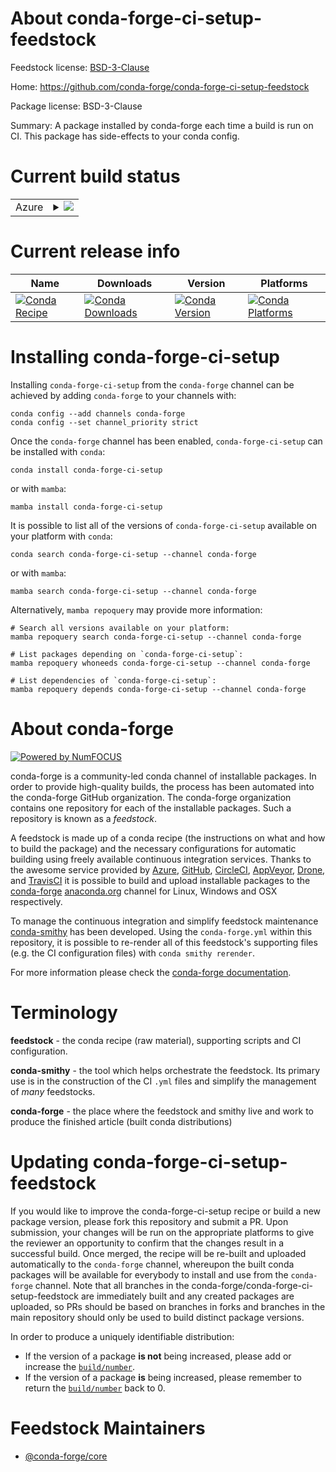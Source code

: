 About conda-forge-ci-setup-feedstock
====================================

Feedstock license: [BSD-3-Clause](https://github.com/conda-forge/conda-forge-ci-setup-feedstock/blob/main/LICENSE.txt)

Home: https://github.com/conda-forge/conda-forge-ci-setup-feedstock

Package license: BSD-3-Clause

Summary: A package installed by conda-forge each time a build is run on CI. This package has side-effects to your conda config.

Current build status
====================


<table>
    
  <tr>
    <td>Azure</td>
    <td>
      <details>
        <summary>
          <a href="https://dev.azure.com/conda-forge/feedstock-builds/_build/latest?definitionId=5375&branchName=main">
            <img src="https://dev.azure.com/conda-forge/feedstock-builds/_apis/build/status/conda-forge-ci-setup-feedstock?branchName=main">
          </a>
        </summary>
        <table>
          <thead><tr><th>Variant</th><th>Status</th></tr></thead>
          <tbody><tr>
              <td>linux_64_cuda_compilerNonecuda_compiler_versionNonepython3.10.____cpython</td>
              <td>
                <a href="https://dev.azure.com/conda-forge/feedstock-builds/_build/latest?definitionId=5375&branchName=main">
                  <img src="https://dev.azure.com/conda-forge/feedstock-builds/_apis/build/status/conda-forge-ci-setup-feedstock?branchName=main&jobName=linux&configuration=linux%20linux_64_cuda_compilerNonecuda_compiler_versionNonepython3.10.____cpython" alt="variant">
                </a>
              </td>
            </tr><tr>
              <td>linux_64_cuda_compilerNonecuda_compiler_versionNonepython3.11.____cpython</td>
              <td>
                <a href="https://dev.azure.com/conda-forge/feedstock-builds/_build/latest?definitionId=5375&branchName=main">
                  <img src="https://dev.azure.com/conda-forge/feedstock-builds/_apis/build/status/conda-forge-ci-setup-feedstock?branchName=main&jobName=linux&configuration=linux%20linux_64_cuda_compilerNonecuda_compiler_versionNonepython3.11.____cpython" alt="variant">
                </a>
              </td>
            </tr><tr>
              <td>linux_64_cuda_compilerNonecuda_compiler_versionNonepython3.12.____cpython</td>
              <td>
                <a href="https://dev.azure.com/conda-forge/feedstock-builds/_build/latest?definitionId=5375&branchName=main">
                  <img src="https://dev.azure.com/conda-forge/feedstock-builds/_apis/build/status/conda-forge-ci-setup-feedstock?branchName=main&jobName=linux&configuration=linux%20linux_64_cuda_compilerNonecuda_compiler_versionNonepython3.12.____cpython" alt="variant">
                </a>
              </td>
            </tr><tr>
              <td>linux_64_cuda_compilerNonecuda_compiler_versionNonepython3.8.____cpython</td>
              <td>
                <a href="https://dev.azure.com/conda-forge/feedstock-builds/_build/latest?definitionId=5375&branchName=main">
                  <img src="https://dev.azure.com/conda-forge/feedstock-builds/_apis/build/status/conda-forge-ci-setup-feedstock?branchName=main&jobName=linux&configuration=linux%20linux_64_cuda_compilerNonecuda_compiler_versionNonepython3.8.____cpython" alt="variant">
                </a>
              </td>
            </tr><tr>
              <td>linux_64_cuda_compilerNonecuda_compiler_versionNonepython3.9.____73_pypy</td>
              <td>
                <a href="https://dev.azure.com/conda-forge/feedstock-builds/_build/latest?definitionId=5375&branchName=main">
                  <img src="https://dev.azure.com/conda-forge/feedstock-builds/_apis/build/status/conda-forge-ci-setup-feedstock?branchName=main&jobName=linux&configuration=linux%20linux_64_cuda_compilerNonecuda_compiler_versionNonepython3.9.____73_pypy" alt="variant">
                </a>
              </td>
            </tr><tr>
              <td>linux_64_cuda_compilerNonecuda_compiler_versionNonepython3.9.____cpython</td>
              <td>
                <a href="https://dev.azure.com/conda-forge/feedstock-builds/_build/latest?definitionId=5375&branchName=main">
                  <img src="https://dev.azure.com/conda-forge/feedstock-builds/_apis/build/status/conda-forge-ci-setup-feedstock?branchName=main&jobName=linux&configuration=linux%20linux_64_cuda_compilerNonecuda_compiler_versionNonepython3.9.____cpython" alt="variant">
                </a>
              </td>
            </tr><tr>
              <td>linux_64_cuda_compilernvcccuda_compiler_version11.2python3.10.____cpython</td>
              <td>
                <a href="https://dev.azure.com/conda-forge/feedstock-builds/_build/latest?definitionId=5375&branchName=main">
                  <img src="https://dev.azure.com/conda-forge/feedstock-builds/_apis/build/status/conda-forge-ci-setup-feedstock?branchName=main&jobName=linux&configuration=linux%20linux_64_cuda_compilernvcccuda_compiler_version11.2python3.10.____cpython" alt="variant">
                </a>
              </td>
            </tr><tr>
              <td>linux_64_cuda_compilernvcccuda_compiler_version11.2python3.11.____cpython</td>
              <td>
                <a href="https://dev.azure.com/conda-forge/feedstock-builds/_build/latest?definitionId=5375&branchName=main">
                  <img src="https://dev.azure.com/conda-forge/feedstock-builds/_apis/build/status/conda-forge-ci-setup-feedstock?branchName=main&jobName=linux&configuration=linux%20linux_64_cuda_compilernvcccuda_compiler_version11.2python3.11.____cpython" alt="variant">
                </a>
              </td>
            </tr><tr>
              <td>linux_64_cuda_compilernvcccuda_compiler_version11.2python3.12.____cpython</td>
              <td>
                <a href="https://dev.azure.com/conda-forge/feedstock-builds/_build/latest?definitionId=5375&branchName=main">
                  <img src="https://dev.azure.com/conda-forge/feedstock-builds/_apis/build/status/conda-forge-ci-setup-feedstock?branchName=main&jobName=linux&configuration=linux%20linux_64_cuda_compilernvcccuda_compiler_version11.2python3.12.____cpython" alt="variant">
                </a>
              </td>
            </tr><tr>
              <td>linux_64_cuda_compilernvcccuda_compiler_version11.2python3.8.____cpython</td>
              <td>
                <a href="https://dev.azure.com/conda-forge/feedstock-builds/_build/latest?definitionId=5375&branchName=main">
                  <img src="https://dev.azure.com/conda-forge/feedstock-builds/_apis/build/status/conda-forge-ci-setup-feedstock?branchName=main&jobName=linux&configuration=linux%20linux_64_cuda_compilernvcccuda_compiler_version11.2python3.8.____cpython" alt="variant">
                </a>
              </td>
            </tr><tr>
              <td>linux_64_cuda_compilernvcccuda_compiler_version11.2python3.9.____73_pypy</td>
              <td>
                <a href="https://dev.azure.com/conda-forge/feedstock-builds/_build/latest?definitionId=5375&branchName=main">
                  <img src="https://dev.azure.com/conda-forge/feedstock-builds/_apis/build/status/conda-forge-ci-setup-feedstock?branchName=main&jobName=linux&configuration=linux%20linux_64_cuda_compilernvcccuda_compiler_version11.2python3.9.____73_pypy" alt="variant">
                </a>
              </td>
            </tr><tr>
              <td>linux_64_cuda_compilernvcccuda_compiler_version11.2python3.9.____cpython</td>
              <td>
                <a href="https://dev.azure.com/conda-forge/feedstock-builds/_build/latest?definitionId=5375&branchName=main">
                  <img src="https://dev.azure.com/conda-forge/feedstock-builds/_apis/build/status/conda-forge-ci-setup-feedstock?branchName=main&jobName=linux&configuration=linux%20linux_64_cuda_compilernvcccuda_compiler_version11.2python3.9.____cpython" alt="variant">
                </a>
              </td>
            </tr><tr>
              <td>linux_64_cuda_compilernvcccuda_compiler_version11.8python3.10.____cpython</td>
              <td>
                <a href="https://dev.azure.com/conda-forge/feedstock-builds/_build/latest?definitionId=5375&branchName=main">
                  <img src="https://dev.azure.com/conda-forge/feedstock-builds/_apis/build/status/conda-forge-ci-setup-feedstock?branchName=main&jobName=linux&configuration=linux%20linux_64_cuda_compilernvcccuda_compiler_version11.8python3.10.____cpython" alt="variant">
                </a>
              </td>
            </tr><tr>
              <td>linux_64_cuda_compilernvcccuda_compiler_version11.8python3.11.____cpython</td>
              <td>
                <a href="https://dev.azure.com/conda-forge/feedstock-builds/_build/latest?definitionId=5375&branchName=main">
                  <img src="https://dev.azure.com/conda-forge/feedstock-builds/_apis/build/status/conda-forge-ci-setup-feedstock?branchName=main&jobName=linux&configuration=linux%20linux_64_cuda_compilernvcccuda_compiler_version11.8python3.11.____cpython" alt="variant">
                </a>
              </td>
            </tr><tr>
              <td>linux_64_cuda_compilernvcccuda_compiler_version11.8python3.12.____cpython</td>
              <td>
                <a href="https://dev.azure.com/conda-forge/feedstock-builds/_build/latest?definitionId=5375&branchName=main">
                  <img src="https://dev.azure.com/conda-forge/feedstock-builds/_apis/build/status/conda-forge-ci-setup-feedstock?branchName=main&jobName=linux&configuration=linux%20linux_64_cuda_compilernvcccuda_compiler_version11.8python3.12.____cpython" alt="variant">
                </a>
              </td>
            </tr><tr>
              <td>linux_64_cuda_compilernvcccuda_compiler_version11.8python3.8.____cpython</td>
              <td>
                <a href="https://dev.azure.com/conda-forge/feedstock-builds/_build/latest?definitionId=5375&branchName=main">
                  <img src="https://dev.azure.com/conda-forge/feedstock-builds/_apis/build/status/conda-forge-ci-setup-feedstock?branchName=main&jobName=linux&configuration=linux%20linux_64_cuda_compilernvcccuda_compiler_version11.8python3.8.____cpython" alt="variant">
                </a>
              </td>
            </tr><tr>
              <td>linux_64_cuda_compilernvcccuda_compiler_version11.8python3.9.____73_pypy</td>
              <td>
                <a href="https://dev.azure.com/conda-forge/feedstock-builds/_build/latest?definitionId=5375&branchName=main">
                  <img src="https://dev.azure.com/conda-forge/feedstock-builds/_apis/build/status/conda-forge-ci-setup-feedstock?branchName=main&jobName=linux&configuration=linux%20linux_64_cuda_compilernvcccuda_compiler_version11.8python3.9.____73_pypy" alt="variant">
                </a>
              </td>
            </tr><tr>
              <td>linux_64_cuda_compilernvcccuda_compiler_version11.8python3.9.____cpython</td>
              <td>
                <a href="https://dev.azure.com/conda-forge/feedstock-builds/_build/latest?definitionId=5375&branchName=main">
                  <img src="https://dev.azure.com/conda-forge/feedstock-builds/_apis/build/status/conda-forge-ci-setup-feedstock?branchName=main&jobName=linux&configuration=linux%20linux_64_cuda_compilernvcccuda_compiler_version11.8python3.9.____cpython" alt="variant">
                </a>
              </td>
            </tr><tr>
              <td>linux_aarch64_c_compiler_version10cuda_compilernvcccuda_compiler_version11.2python3.10.____cpython</td>
              <td>
                <a href="https://dev.azure.com/conda-forge/feedstock-builds/_build/latest?definitionId=5375&branchName=main">
                  <img src="https://dev.azure.com/conda-forge/feedstock-builds/_apis/build/status/conda-forge-ci-setup-feedstock?branchName=main&jobName=linux&configuration=linux%20linux_aarch64_c_compiler_version10cuda_compilernvcccuda_compiler_version11.2python3.10.____cpython" alt="variant">
                </a>
              </td>
            </tr><tr>
              <td>linux_aarch64_c_compiler_version10cuda_compilernvcccuda_compiler_version11.2python3.11.____cpython</td>
              <td>
                <a href="https://dev.azure.com/conda-forge/feedstock-builds/_build/latest?definitionId=5375&branchName=main">
                  <img src="https://dev.azure.com/conda-forge/feedstock-builds/_apis/build/status/conda-forge-ci-setup-feedstock?branchName=main&jobName=linux&configuration=linux%20linux_aarch64_c_compiler_version10cuda_compilernvcccuda_compiler_version11.2python3.11.____cpython" alt="variant">
                </a>
              </td>
            </tr><tr>
              <td>linux_aarch64_c_compiler_version10cuda_compilernvcccuda_compiler_version11.2python3.12.____cpython</td>
              <td>
                <a href="https://dev.azure.com/conda-forge/feedstock-builds/_build/latest?definitionId=5375&branchName=main">
                  <img src="https://dev.azure.com/conda-forge/feedstock-builds/_apis/build/status/conda-forge-ci-setup-feedstock?branchName=main&jobName=linux&configuration=linux%20linux_aarch64_c_compiler_version10cuda_compilernvcccuda_compiler_version11.2python3.12.____cpython" alt="variant">
                </a>
              </td>
            </tr><tr>
              <td>linux_aarch64_c_compiler_version10cuda_compilernvcccuda_compiler_version11.2python3.8.____cpython</td>
              <td>
                <a href="https://dev.azure.com/conda-forge/feedstock-builds/_build/latest?definitionId=5375&branchName=main">
                  <img src="https://dev.azure.com/conda-forge/feedstock-builds/_apis/build/status/conda-forge-ci-setup-feedstock?branchName=main&jobName=linux&configuration=linux%20linux_aarch64_c_compiler_version10cuda_compilernvcccuda_compiler_version11.2python3.8.____cpython" alt="variant">
                </a>
              </td>
            </tr><tr>
              <td>linux_aarch64_c_compiler_version10cuda_compilernvcccuda_compiler_version11.2python3.9.____73_pypy</td>
              <td>
                <a href="https://dev.azure.com/conda-forge/feedstock-builds/_build/latest?definitionId=5375&branchName=main">
                  <img src="https://dev.azure.com/conda-forge/feedstock-builds/_apis/build/status/conda-forge-ci-setup-feedstock?branchName=main&jobName=linux&configuration=linux%20linux_aarch64_c_compiler_version10cuda_compilernvcccuda_compiler_version11.2python3.9.____73_pypy" alt="variant">
                </a>
              </td>
            </tr><tr>
              <td>linux_aarch64_c_compiler_version10cuda_compilernvcccuda_compiler_version11.2python3.9.____cpython</td>
              <td>
                <a href="https://dev.azure.com/conda-forge/feedstock-builds/_build/latest?definitionId=5375&branchName=main">
                  <img src="https://dev.azure.com/conda-forge/feedstock-builds/_apis/build/status/conda-forge-ci-setup-feedstock?branchName=main&jobName=linux&configuration=linux%20linux_aarch64_c_compiler_version10cuda_compilernvcccuda_compiler_version11.2python3.9.____cpython" alt="variant">
                </a>
              </td>
            </tr><tr>
              <td>linux_aarch64_c_compiler_version11cuda_compilernvcccuda_compiler_version11.8python3.10.____cpython</td>
              <td>
                <a href="https://dev.azure.com/conda-forge/feedstock-builds/_build/latest?definitionId=5375&branchName=main">
                  <img src="https://dev.azure.com/conda-forge/feedstock-builds/_apis/build/status/conda-forge-ci-setup-feedstock?branchName=main&jobName=linux&configuration=linux%20linux_aarch64_c_compiler_version11cuda_compilernvcccuda_compiler_version11.8python3.10.____cpython" alt="variant">
                </a>
              </td>
            </tr><tr>
              <td>linux_aarch64_c_compiler_version11cuda_compilernvcccuda_compiler_version11.8python3.11.____cpython</td>
              <td>
                <a href="https://dev.azure.com/conda-forge/feedstock-builds/_build/latest?definitionId=5375&branchName=main">
                  <img src="https://dev.azure.com/conda-forge/feedstock-builds/_apis/build/status/conda-forge-ci-setup-feedstock?branchName=main&jobName=linux&configuration=linux%20linux_aarch64_c_compiler_version11cuda_compilernvcccuda_compiler_version11.8python3.11.____cpython" alt="variant">
                </a>
              </td>
            </tr><tr>
              <td>linux_aarch64_c_compiler_version11cuda_compilernvcccuda_compiler_version11.8python3.12.____cpython</td>
              <td>
                <a href="https://dev.azure.com/conda-forge/feedstock-builds/_build/latest?definitionId=5375&branchName=main">
                  <img src="https://dev.azure.com/conda-forge/feedstock-builds/_apis/build/status/conda-forge-ci-setup-feedstock?branchName=main&jobName=linux&configuration=linux%20linux_aarch64_c_compiler_version11cuda_compilernvcccuda_compiler_version11.8python3.12.____cpython" alt="variant">
                </a>
              </td>
            </tr><tr>
              <td>linux_aarch64_c_compiler_version11cuda_compilernvcccuda_compiler_version11.8python3.8.____cpython</td>
              <td>
                <a href="https://dev.azure.com/conda-forge/feedstock-builds/_build/latest?definitionId=5375&branchName=main">
                  <img src="https://dev.azure.com/conda-forge/feedstock-builds/_apis/build/status/conda-forge-ci-setup-feedstock?branchName=main&jobName=linux&configuration=linux%20linux_aarch64_c_compiler_version11cuda_compilernvcccuda_compiler_version11.8python3.8.____cpython" alt="variant">
                </a>
              </td>
            </tr><tr>
              <td>linux_aarch64_c_compiler_version11cuda_compilernvcccuda_compiler_version11.8python3.9.____73_pypy</td>
              <td>
                <a href="https://dev.azure.com/conda-forge/feedstock-builds/_build/latest?definitionId=5375&branchName=main">
                  <img src="https://dev.azure.com/conda-forge/feedstock-builds/_apis/build/status/conda-forge-ci-setup-feedstock?branchName=main&jobName=linux&configuration=linux%20linux_aarch64_c_compiler_version11cuda_compilernvcccuda_compiler_version11.8python3.9.____73_pypy" alt="variant">
                </a>
              </td>
            </tr><tr>
              <td>linux_aarch64_c_compiler_version11cuda_compilernvcccuda_compiler_version11.8python3.9.____cpython</td>
              <td>
                <a href="https://dev.azure.com/conda-forge/feedstock-builds/_build/latest?definitionId=5375&branchName=main">
                  <img src="https://dev.azure.com/conda-forge/feedstock-builds/_apis/build/status/conda-forge-ci-setup-feedstock?branchName=main&jobName=linux&configuration=linux%20linux_aarch64_c_compiler_version11cuda_compilernvcccuda_compiler_version11.8python3.9.____cpython" alt="variant">
                </a>
              </td>
            </tr><tr>
              <td>linux_aarch64_c_compiler_version12cuda_compilerNonecuda_compiler_versionNonepython3.10.____cpython</td>
              <td>
                <a href="https://dev.azure.com/conda-forge/feedstock-builds/_build/latest?definitionId=5375&branchName=main">
                  <img src="https://dev.azure.com/conda-forge/feedstock-builds/_apis/build/status/conda-forge-ci-setup-feedstock?branchName=main&jobName=linux&configuration=linux%20linux_aarch64_c_compiler_version12cuda_compilerNonecuda_compiler_versionNonepython3.10.____cpython" alt="variant">
                </a>
              </td>
            </tr><tr>
              <td>linux_aarch64_c_compiler_version12cuda_compilerNonecuda_compiler_versionNonepython3.11.____cpython</td>
              <td>
                <a href="https://dev.azure.com/conda-forge/feedstock-builds/_build/latest?definitionId=5375&branchName=main">
                  <img src="https://dev.azure.com/conda-forge/feedstock-builds/_apis/build/status/conda-forge-ci-setup-feedstock?branchName=main&jobName=linux&configuration=linux%20linux_aarch64_c_compiler_version12cuda_compilerNonecuda_compiler_versionNonepython3.11.____cpython" alt="variant">
                </a>
              </td>
            </tr><tr>
              <td>linux_aarch64_c_compiler_version12cuda_compilerNonecuda_compiler_versionNonepython3.12.____cpython</td>
              <td>
                <a href="https://dev.azure.com/conda-forge/feedstock-builds/_build/latest?definitionId=5375&branchName=main">
                  <img src="https://dev.azure.com/conda-forge/feedstock-builds/_apis/build/status/conda-forge-ci-setup-feedstock?branchName=main&jobName=linux&configuration=linux%20linux_aarch64_c_compiler_version12cuda_compilerNonecuda_compiler_versionNonepython3.12.____cpython" alt="variant">
                </a>
              </td>
            </tr><tr>
              <td>linux_aarch64_c_compiler_version12cuda_compilerNonecuda_compiler_versionNonepython3.8.____cpython</td>
              <td>
                <a href="https://dev.azure.com/conda-forge/feedstock-builds/_build/latest?definitionId=5375&branchName=main">
                  <img src="https://dev.azure.com/conda-forge/feedstock-builds/_apis/build/status/conda-forge-ci-setup-feedstock?branchName=main&jobName=linux&configuration=linux%20linux_aarch64_c_compiler_version12cuda_compilerNonecuda_compiler_versionNonepython3.8.____cpython" alt="variant">
                </a>
              </td>
            </tr><tr>
              <td>linux_aarch64_c_compiler_version12cuda_compilerNonecuda_compiler_versionNonepython3.9.____73_pypy</td>
              <td>
                <a href="https://dev.azure.com/conda-forge/feedstock-builds/_build/latest?definitionId=5375&branchName=main">
                  <img src="https://dev.azure.com/conda-forge/feedstock-builds/_apis/build/status/conda-forge-ci-setup-feedstock?branchName=main&jobName=linux&configuration=linux%20linux_aarch64_c_compiler_version12cuda_compilerNonecuda_compiler_versionNonepython3.9.____73_pypy" alt="variant">
                </a>
              </td>
            </tr><tr>
              <td>linux_aarch64_c_compiler_version12cuda_compilerNonecuda_compiler_versionNonepython3.9.____cpython</td>
              <td>
                <a href="https://dev.azure.com/conda-forge/feedstock-builds/_build/latest?definitionId=5375&branchName=main">
                  <img src="https://dev.azure.com/conda-forge/feedstock-builds/_apis/build/status/conda-forge-ci-setup-feedstock?branchName=main&jobName=linux&configuration=linux%20linux_aarch64_c_compiler_version12cuda_compilerNonecuda_compiler_versionNonepython3.9.____cpython" alt="variant">
                </a>
              </td>
            </tr><tr>
              <td>linux_ppc64le_c_compiler_version10cuda_compilernvcccuda_compiler_version11.2python3.10.____cpython</td>
              <td>
                <a href="https://dev.azure.com/conda-forge/feedstock-builds/_build/latest?definitionId=5375&branchName=main">
                  <img src="https://dev.azure.com/conda-forge/feedstock-builds/_apis/build/status/conda-forge-ci-setup-feedstock?branchName=main&jobName=linux&configuration=linux%20linux_ppc64le_c_compiler_version10cuda_compilernvcccuda_compiler_version11.2python3.10.____cpython" alt="variant">
                </a>
              </td>
            </tr><tr>
              <td>linux_ppc64le_c_compiler_version10cuda_compilernvcccuda_compiler_version11.2python3.11.____cpython</td>
              <td>
                <a href="https://dev.azure.com/conda-forge/feedstock-builds/_build/latest?definitionId=5375&branchName=main">
                  <img src="https://dev.azure.com/conda-forge/feedstock-builds/_apis/build/status/conda-forge-ci-setup-feedstock?branchName=main&jobName=linux&configuration=linux%20linux_ppc64le_c_compiler_version10cuda_compilernvcccuda_compiler_version11.2python3.11.____cpython" alt="variant">
                </a>
              </td>
            </tr><tr>
              <td>linux_ppc64le_c_compiler_version10cuda_compilernvcccuda_compiler_version11.2python3.12.____cpython</td>
              <td>
                <a href="https://dev.azure.com/conda-forge/feedstock-builds/_build/latest?definitionId=5375&branchName=main">
                  <img src="https://dev.azure.com/conda-forge/feedstock-builds/_apis/build/status/conda-forge-ci-setup-feedstock?branchName=main&jobName=linux&configuration=linux%20linux_ppc64le_c_compiler_version10cuda_compilernvcccuda_compiler_version11.2python3.12.____cpython" alt="variant">
                </a>
              </td>
            </tr><tr>
              <td>linux_ppc64le_c_compiler_version10cuda_compilernvcccuda_compiler_version11.2python3.8.____cpython</td>
              <td>
                <a href="https://dev.azure.com/conda-forge/feedstock-builds/_build/latest?definitionId=5375&branchName=main">
                  <img src="https://dev.azure.com/conda-forge/feedstock-builds/_apis/build/status/conda-forge-ci-setup-feedstock?branchName=main&jobName=linux&configuration=linux%20linux_ppc64le_c_compiler_version10cuda_compilernvcccuda_compiler_version11.2python3.8.____cpython" alt="variant">
                </a>
              </td>
            </tr><tr>
              <td>linux_ppc64le_c_compiler_version10cuda_compilernvcccuda_compiler_version11.2python3.9.____73_pypy</td>
              <td>
                <a href="https://dev.azure.com/conda-forge/feedstock-builds/_build/latest?definitionId=5375&branchName=main">
                  <img src="https://dev.azure.com/conda-forge/feedstock-builds/_apis/build/status/conda-forge-ci-setup-feedstock?branchName=main&jobName=linux&configuration=linux%20linux_ppc64le_c_compiler_version10cuda_compilernvcccuda_compiler_version11.2python3.9.____73_pypy" alt="variant">
                </a>
              </td>
            </tr><tr>
              <td>linux_ppc64le_c_compiler_version10cuda_compilernvcccuda_compiler_version11.2python3.9.____cpython</td>
              <td>
                <a href="https://dev.azure.com/conda-forge/feedstock-builds/_build/latest?definitionId=5375&branchName=main">
                  <img src="https://dev.azure.com/conda-forge/feedstock-builds/_apis/build/status/conda-forge-ci-setup-feedstock?branchName=main&jobName=linux&configuration=linux%20linux_ppc64le_c_compiler_version10cuda_compilernvcccuda_compiler_version11.2python3.9.____cpython" alt="variant">
                </a>
              </td>
            </tr><tr>
              <td>linux_ppc64le_c_compiler_version11cuda_compilernvcccuda_compiler_version11.8python3.10.____cpython</td>
              <td>
                <a href="https://dev.azure.com/conda-forge/feedstock-builds/_build/latest?definitionId=5375&branchName=main">
                  <img src="https://dev.azure.com/conda-forge/feedstock-builds/_apis/build/status/conda-forge-ci-setup-feedstock?branchName=main&jobName=linux&configuration=linux%20linux_ppc64le_c_compiler_version11cuda_compilernvcccuda_compiler_version11.8python3.10.____cpython" alt="variant">
                </a>
              </td>
            </tr><tr>
              <td>linux_ppc64le_c_compiler_version11cuda_compilernvcccuda_compiler_version11.8python3.11.____cpython</td>
              <td>
                <a href="https://dev.azure.com/conda-forge/feedstock-builds/_build/latest?definitionId=5375&branchName=main">
                  <img src="https://dev.azure.com/conda-forge/feedstock-builds/_apis/build/status/conda-forge-ci-setup-feedstock?branchName=main&jobName=linux&configuration=linux%20linux_ppc64le_c_compiler_version11cuda_compilernvcccuda_compiler_version11.8python3.11.____cpython" alt="variant">
                </a>
              </td>
            </tr><tr>
              <td>linux_ppc64le_c_compiler_version11cuda_compilernvcccuda_compiler_version11.8python3.12.____cpython</td>
              <td>
                <a href="https://dev.azure.com/conda-forge/feedstock-builds/_build/latest?definitionId=5375&branchName=main">
                  <img src="https://dev.azure.com/conda-forge/feedstock-builds/_apis/build/status/conda-forge-ci-setup-feedstock?branchName=main&jobName=linux&configuration=linux%20linux_ppc64le_c_compiler_version11cuda_compilernvcccuda_compiler_version11.8python3.12.____cpython" alt="variant">
                </a>
              </td>
            </tr><tr>
              <td>linux_ppc64le_c_compiler_version11cuda_compilernvcccuda_compiler_version11.8python3.8.____cpython</td>
              <td>
                <a href="https://dev.azure.com/conda-forge/feedstock-builds/_build/latest?definitionId=5375&branchName=main">
                  <img src="https://dev.azure.com/conda-forge/feedstock-builds/_apis/build/status/conda-forge-ci-setup-feedstock?branchName=main&jobName=linux&configuration=linux%20linux_ppc64le_c_compiler_version11cuda_compilernvcccuda_compiler_version11.8python3.8.____cpython" alt="variant">
                </a>
              </td>
            </tr><tr>
              <td>linux_ppc64le_c_compiler_version11cuda_compilernvcccuda_compiler_version11.8python3.9.____73_pypy</td>
              <td>
                <a href="https://dev.azure.com/conda-forge/feedstock-builds/_build/latest?definitionId=5375&branchName=main">
                  <img src="https://dev.azure.com/conda-forge/feedstock-builds/_apis/build/status/conda-forge-ci-setup-feedstock?branchName=main&jobName=linux&configuration=linux%20linux_ppc64le_c_compiler_version11cuda_compilernvcccuda_compiler_version11.8python3.9.____73_pypy" alt="variant">
                </a>
              </td>
            </tr><tr>
              <td>linux_ppc64le_c_compiler_version11cuda_compilernvcccuda_compiler_version11.8python3.9.____cpython</td>
              <td>
                <a href="https://dev.azure.com/conda-forge/feedstock-builds/_build/latest?definitionId=5375&branchName=main">
                  <img src="https://dev.azure.com/conda-forge/feedstock-builds/_apis/build/status/conda-forge-ci-setup-feedstock?branchName=main&jobName=linux&configuration=linux%20linux_ppc64le_c_compiler_version11cuda_compilernvcccuda_compiler_version11.8python3.9.____cpython" alt="variant">
                </a>
              </td>
            </tr><tr>
              <td>linux_ppc64le_c_compiler_version12cuda_compilerNonecuda_compiler_versionNonepython3.10.____cpython</td>
              <td>
                <a href="https://dev.azure.com/conda-forge/feedstock-builds/_build/latest?definitionId=5375&branchName=main">
                  <img src="https://dev.azure.com/conda-forge/feedstock-builds/_apis/build/status/conda-forge-ci-setup-feedstock?branchName=main&jobName=linux&configuration=linux%20linux_ppc64le_c_compiler_version12cuda_compilerNonecuda_compiler_versionNonepython3.10.____cpython" alt="variant">
                </a>
              </td>
            </tr><tr>
              <td>linux_ppc64le_c_compiler_version12cuda_compilerNonecuda_compiler_versionNonepython3.11.____cpython</td>
              <td>
                <a href="https://dev.azure.com/conda-forge/feedstock-builds/_build/latest?definitionId=5375&branchName=main">
                  <img src="https://dev.azure.com/conda-forge/feedstock-builds/_apis/build/status/conda-forge-ci-setup-feedstock?branchName=main&jobName=linux&configuration=linux%20linux_ppc64le_c_compiler_version12cuda_compilerNonecuda_compiler_versionNonepython3.11.____cpython" alt="variant">
                </a>
              </td>
            </tr><tr>
              <td>linux_ppc64le_c_compiler_version12cuda_compilerNonecuda_compiler_versionNonepython3.12.____cpython</td>
              <td>
                <a href="https://dev.azure.com/conda-forge/feedstock-builds/_build/latest?definitionId=5375&branchName=main">
                  <img src="https://dev.azure.com/conda-forge/feedstock-builds/_apis/build/status/conda-forge-ci-setup-feedstock?branchName=main&jobName=linux&configuration=linux%20linux_ppc64le_c_compiler_version12cuda_compilerNonecuda_compiler_versionNonepython3.12.____cpython" alt="variant">
                </a>
              </td>
            </tr><tr>
              <td>linux_ppc64le_c_compiler_version12cuda_compilerNonecuda_compiler_versionNonepython3.8.____cpython</td>
              <td>
                <a href="https://dev.azure.com/conda-forge/feedstock-builds/_build/latest?definitionId=5375&branchName=main">
                  <img src="https://dev.azure.com/conda-forge/feedstock-builds/_apis/build/status/conda-forge-ci-setup-feedstock?branchName=main&jobName=linux&configuration=linux%20linux_ppc64le_c_compiler_version12cuda_compilerNonecuda_compiler_versionNonepython3.8.____cpython" alt="variant">
                </a>
              </td>
            </tr><tr>
              <td>linux_ppc64le_c_compiler_version12cuda_compilerNonecuda_compiler_versionNonepython3.9.____73_pypy</td>
              <td>
                <a href="https://dev.azure.com/conda-forge/feedstock-builds/_build/latest?definitionId=5375&branchName=main">
                  <img src="https://dev.azure.com/conda-forge/feedstock-builds/_apis/build/status/conda-forge-ci-setup-feedstock?branchName=main&jobName=linux&configuration=linux%20linux_ppc64le_c_compiler_version12cuda_compilerNonecuda_compiler_versionNonepython3.9.____73_pypy" alt="variant">
                </a>
              </td>
            </tr><tr>
              <td>linux_ppc64le_c_compiler_version12cuda_compilerNonecuda_compiler_versionNonepython3.9.____cpython</td>
              <td>
                <a href="https://dev.azure.com/conda-forge/feedstock-builds/_build/latest?definitionId=5375&branchName=main">
                  <img src="https://dev.azure.com/conda-forge/feedstock-builds/_apis/build/status/conda-forge-ci-setup-feedstock?branchName=main&jobName=linux&configuration=linux%20linux_ppc64le_c_compiler_version12cuda_compilerNonecuda_compiler_versionNonepython3.9.____cpython" alt="variant">
                </a>
              </td>
            </tr><tr>
              <td>osx_64_python3.10.____cpython</td>
              <td>
                <a href="https://dev.azure.com/conda-forge/feedstock-builds/_build/latest?definitionId=5375&branchName=main">
                  <img src="https://dev.azure.com/conda-forge/feedstock-builds/_apis/build/status/conda-forge-ci-setup-feedstock?branchName=main&jobName=osx&configuration=osx%20osx_64_python3.10.____cpython" alt="variant">
                </a>
              </td>
            </tr><tr>
              <td>osx_64_python3.11.____cpython</td>
              <td>
                <a href="https://dev.azure.com/conda-forge/feedstock-builds/_build/latest?definitionId=5375&branchName=main">
                  <img src="https://dev.azure.com/conda-forge/feedstock-builds/_apis/build/status/conda-forge-ci-setup-feedstock?branchName=main&jobName=osx&configuration=osx%20osx_64_python3.11.____cpython" alt="variant">
                </a>
              </td>
            </tr><tr>
              <td>osx_64_python3.12.____cpython</td>
              <td>
                <a href="https://dev.azure.com/conda-forge/feedstock-builds/_build/latest?definitionId=5375&branchName=main">
                  <img src="https://dev.azure.com/conda-forge/feedstock-builds/_apis/build/status/conda-forge-ci-setup-feedstock?branchName=main&jobName=osx&configuration=osx%20osx_64_python3.12.____cpython" alt="variant">
                </a>
              </td>
            </tr><tr>
              <td>osx_64_python3.8.____cpython</td>
              <td>
                <a href="https://dev.azure.com/conda-forge/feedstock-builds/_build/latest?definitionId=5375&branchName=main">
                  <img src="https://dev.azure.com/conda-forge/feedstock-builds/_apis/build/status/conda-forge-ci-setup-feedstock?branchName=main&jobName=osx&configuration=osx%20osx_64_python3.8.____cpython" alt="variant">
                </a>
              </td>
            </tr><tr>
              <td>osx_64_python3.9.____73_pypy</td>
              <td>
                <a href="https://dev.azure.com/conda-forge/feedstock-builds/_build/latest?definitionId=5375&branchName=main">
                  <img src="https://dev.azure.com/conda-forge/feedstock-builds/_apis/build/status/conda-forge-ci-setup-feedstock?branchName=main&jobName=osx&configuration=osx%20osx_64_python3.9.____73_pypy" alt="variant">
                </a>
              </td>
            </tr><tr>
              <td>osx_64_python3.9.____cpython</td>
              <td>
                <a href="https://dev.azure.com/conda-forge/feedstock-builds/_build/latest?definitionId=5375&branchName=main">
                  <img src="https://dev.azure.com/conda-forge/feedstock-builds/_apis/build/status/conda-forge-ci-setup-feedstock?branchName=main&jobName=osx&configuration=osx%20osx_64_python3.9.____cpython" alt="variant">
                </a>
              </td>
            </tr><tr>
              <td>osx_arm64_python3.10.____cpython</td>
              <td>
                <a href="https://dev.azure.com/conda-forge/feedstock-builds/_build/latest?definitionId=5375&branchName=main">
                  <img src="https://dev.azure.com/conda-forge/feedstock-builds/_apis/build/status/conda-forge-ci-setup-feedstock?branchName=main&jobName=osx&configuration=osx%20osx_arm64_python3.10.____cpython" alt="variant">
                </a>
              </td>
            </tr><tr>
              <td>osx_arm64_python3.11.____cpython</td>
              <td>
                <a href="https://dev.azure.com/conda-forge/feedstock-builds/_build/latest?definitionId=5375&branchName=main">
                  <img src="https://dev.azure.com/conda-forge/feedstock-builds/_apis/build/status/conda-forge-ci-setup-feedstock?branchName=main&jobName=osx&configuration=osx%20osx_arm64_python3.11.____cpython" alt="variant">
                </a>
              </td>
            </tr><tr>
              <td>osx_arm64_python3.12.____cpython</td>
              <td>
                <a href="https://dev.azure.com/conda-forge/feedstock-builds/_build/latest?definitionId=5375&branchName=main">
                  <img src="https://dev.azure.com/conda-forge/feedstock-builds/_apis/build/status/conda-forge-ci-setup-feedstock?branchName=main&jobName=osx&configuration=osx%20osx_arm64_python3.12.____cpython" alt="variant">
                </a>
              </td>
            </tr><tr>
              <td>osx_arm64_python3.8.____cpython</td>
              <td>
                <a href="https://dev.azure.com/conda-forge/feedstock-builds/_build/latest?definitionId=5375&branchName=main">
                  <img src="https://dev.azure.com/conda-forge/feedstock-builds/_apis/build/status/conda-forge-ci-setup-feedstock?branchName=main&jobName=osx&configuration=osx%20osx_arm64_python3.8.____cpython" alt="variant">
                </a>
              </td>
            </tr><tr>
              <td>osx_arm64_python3.9.____cpython</td>
              <td>
                <a href="https://dev.azure.com/conda-forge/feedstock-builds/_build/latest?definitionId=5375&branchName=main">
                  <img src="https://dev.azure.com/conda-forge/feedstock-builds/_apis/build/status/conda-forge-ci-setup-feedstock?branchName=main&jobName=osx&configuration=osx%20osx_arm64_python3.9.____cpython" alt="variant">
                </a>
              </td>
            </tr><tr>
              <td>win_64_cuda_compilerNonecuda_compiler_versionNonepython3.10.____cpython</td>
              <td>
                <a href="https://dev.azure.com/conda-forge/feedstock-builds/_build/latest?definitionId=5375&branchName=main">
                  <img src="https://dev.azure.com/conda-forge/feedstock-builds/_apis/build/status/conda-forge-ci-setup-feedstock?branchName=main&jobName=win&configuration=win%20win_64_cuda_compilerNonecuda_compiler_versionNonepython3.10.____cpython" alt="variant">
                </a>
              </td>
            </tr><tr>
              <td>win_64_cuda_compilerNonecuda_compiler_versionNonepython3.11.____cpython</td>
              <td>
                <a href="https://dev.azure.com/conda-forge/feedstock-builds/_build/latest?definitionId=5375&branchName=main">
                  <img src="https://dev.azure.com/conda-forge/feedstock-builds/_apis/build/status/conda-forge-ci-setup-feedstock?branchName=main&jobName=win&configuration=win%20win_64_cuda_compilerNonecuda_compiler_versionNonepython3.11.____cpython" alt="variant">
                </a>
              </td>
            </tr><tr>
              <td>win_64_cuda_compilerNonecuda_compiler_versionNonepython3.12.____cpython</td>
              <td>
                <a href="https://dev.azure.com/conda-forge/feedstock-builds/_build/latest?definitionId=5375&branchName=main">
                  <img src="https://dev.azure.com/conda-forge/feedstock-builds/_apis/build/status/conda-forge-ci-setup-feedstock?branchName=main&jobName=win&configuration=win%20win_64_cuda_compilerNonecuda_compiler_versionNonepython3.12.____cpython" alt="variant">
                </a>
              </td>
            </tr><tr>
              <td>win_64_cuda_compilerNonecuda_compiler_versionNonepython3.8.____cpython</td>
              <td>
                <a href="https://dev.azure.com/conda-forge/feedstock-builds/_build/latest?definitionId=5375&branchName=main">
                  <img src="https://dev.azure.com/conda-forge/feedstock-builds/_apis/build/status/conda-forge-ci-setup-feedstock?branchName=main&jobName=win&configuration=win%20win_64_cuda_compilerNonecuda_compiler_versionNonepython3.8.____cpython" alt="variant">
                </a>
              </td>
            </tr><tr>
              <td>win_64_cuda_compilerNonecuda_compiler_versionNonepython3.9.____73_pypy</td>
              <td>
                <a href="https://dev.azure.com/conda-forge/feedstock-builds/_build/latest?definitionId=5375&branchName=main">
                  <img src="https://dev.azure.com/conda-forge/feedstock-builds/_apis/build/status/conda-forge-ci-setup-feedstock?branchName=main&jobName=win&configuration=win%20win_64_cuda_compilerNonecuda_compiler_versionNonepython3.9.____73_pypy" alt="variant">
                </a>
              </td>
            </tr><tr>
              <td>win_64_cuda_compilerNonecuda_compiler_versionNonepython3.9.____cpython</td>
              <td>
                <a href="https://dev.azure.com/conda-forge/feedstock-builds/_build/latest?definitionId=5375&branchName=main">
                  <img src="https://dev.azure.com/conda-forge/feedstock-builds/_apis/build/status/conda-forge-ci-setup-feedstock?branchName=main&jobName=win&configuration=win%20win_64_cuda_compilerNonecuda_compiler_versionNonepython3.9.____cpython" alt="variant">
                </a>
              </td>
            </tr><tr>
              <td>win_64_cuda_compilernvcccuda_compiler_version11.2python3.10.____cpython</td>
              <td>
                <a href="https://dev.azure.com/conda-forge/feedstock-builds/_build/latest?definitionId=5375&branchName=main">
                  <img src="https://dev.azure.com/conda-forge/feedstock-builds/_apis/build/status/conda-forge-ci-setup-feedstock?branchName=main&jobName=win&configuration=win%20win_64_cuda_compilernvcccuda_compiler_version11.2python3.10.____cpython" alt="variant">
                </a>
              </td>
            </tr><tr>
              <td>win_64_cuda_compilernvcccuda_compiler_version11.2python3.11.____cpython</td>
              <td>
                <a href="https://dev.azure.com/conda-forge/feedstock-builds/_build/latest?definitionId=5375&branchName=main">
                  <img src="https://dev.azure.com/conda-forge/feedstock-builds/_apis/build/status/conda-forge-ci-setup-feedstock?branchName=main&jobName=win&configuration=win%20win_64_cuda_compilernvcccuda_compiler_version11.2python3.11.____cpython" alt="variant">
                </a>
              </td>
            </tr><tr>
              <td>win_64_cuda_compilernvcccuda_compiler_version11.2python3.12.____cpython</td>
              <td>
                <a href="https://dev.azure.com/conda-forge/feedstock-builds/_build/latest?definitionId=5375&branchName=main">
                  <img src="https://dev.azure.com/conda-forge/feedstock-builds/_apis/build/status/conda-forge-ci-setup-feedstock?branchName=main&jobName=win&configuration=win%20win_64_cuda_compilernvcccuda_compiler_version11.2python3.12.____cpython" alt="variant">
                </a>
              </td>
            </tr><tr>
              <td>win_64_cuda_compilernvcccuda_compiler_version11.2python3.8.____cpython</td>
              <td>
                <a href="https://dev.azure.com/conda-forge/feedstock-builds/_build/latest?definitionId=5375&branchName=main">
                  <img src="https://dev.azure.com/conda-forge/feedstock-builds/_apis/build/status/conda-forge-ci-setup-feedstock?branchName=main&jobName=win&configuration=win%20win_64_cuda_compilernvcccuda_compiler_version11.2python3.8.____cpython" alt="variant">
                </a>
              </td>
            </tr><tr>
              <td>win_64_cuda_compilernvcccuda_compiler_version11.2python3.9.____73_pypy</td>
              <td>
                <a href="https://dev.azure.com/conda-forge/feedstock-builds/_build/latest?definitionId=5375&branchName=main">
                  <img src="https://dev.azure.com/conda-forge/feedstock-builds/_apis/build/status/conda-forge-ci-setup-feedstock?branchName=main&jobName=win&configuration=win%20win_64_cuda_compilernvcccuda_compiler_version11.2python3.9.____73_pypy" alt="variant">
                </a>
              </td>
            </tr><tr>
              <td>win_64_cuda_compilernvcccuda_compiler_version11.2python3.9.____cpython</td>
              <td>
                <a href="https://dev.azure.com/conda-forge/feedstock-builds/_build/latest?definitionId=5375&branchName=main">
                  <img src="https://dev.azure.com/conda-forge/feedstock-builds/_apis/build/status/conda-forge-ci-setup-feedstock?branchName=main&jobName=win&configuration=win%20win_64_cuda_compilernvcccuda_compiler_version11.2python3.9.____cpython" alt="variant">
                </a>
              </td>
            </tr><tr>
              <td>win_64_cuda_compilernvcccuda_compiler_version11.8python3.10.____cpython</td>
              <td>
                <a href="https://dev.azure.com/conda-forge/feedstock-builds/_build/latest?definitionId=5375&branchName=main">
                  <img src="https://dev.azure.com/conda-forge/feedstock-builds/_apis/build/status/conda-forge-ci-setup-feedstock?branchName=main&jobName=win&configuration=win%20win_64_cuda_compilernvcccuda_compiler_version11.8python3.10.____cpython" alt="variant">
                </a>
              </td>
            </tr><tr>
              <td>win_64_cuda_compilernvcccuda_compiler_version11.8python3.11.____cpython</td>
              <td>
                <a href="https://dev.azure.com/conda-forge/feedstock-builds/_build/latest?definitionId=5375&branchName=main">
                  <img src="https://dev.azure.com/conda-forge/feedstock-builds/_apis/build/status/conda-forge-ci-setup-feedstock?branchName=main&jobName=win&configuration=win%20win_64_cuda_compilernvcccuda_compiler_version11.8python3.11.____cpython" alt="variant">
                </a>
              </td>
            </tr><tr>
              <td>win_64_cuda_compilernvcccuda_compiler_version11.8python3.12.____cpython</td>
              <td>
                <a href="https://dev.azure.com/conda-forge/feedstock-builds/_build/latest?definitionId=5375&branchName=main">
                  <img src="https://dev.azure.com/conda-forge/feedstock-builds/_apis/build/status/conda-forge-ci-setup-feedstock?branchName=main&jobName=win&configuration=win%20win_64_cuda_compilernvcccuda_compiler_version11.8python3.12.____cpython" alt="variant">
                </a>
              </td>
            </tr><tr>
              <td>win_64_cuda_compilernvcccuda_compiler_version11.8python3.8.____cpython</td>
              <td>
                <a href="https://dev.azure.com/conda-forge/feedstock-builds/_build/latest?definitionId=5375&branchName=main">
                  <img src="https://dev.azure.com/conda-forge/feedstock-builds/_apis/build/status/conda-forge-ci-setup-feedstock?branchName=main&jobName=win&configuration=win%20win_64_cuda_compilernvcccuda_compiler_version11.8python3.8.____cpython" alt="variant">
                </a>
              </td>
            </tr><tr>
              <td>win_64_cuda_compilernvcccuda_compiler_version11.8python3.9.____73_pypy</td>
              <td>
                <a href="https://dev.azure.com/conda-forge/feedstock-builds/_build/latest?definitionId=5375&branchName=main">
                  <img src="https://dev.azure.com/conda-forge/feedstock-builds/_apis/build/status/conda-forge-ci-setup-feedstock?branchName=main&jobName=win&configuration=win%20win_64_cuda_compilernvcccuda_compiler_version11.8python3.9.____73_pypy" alt="variant">
                </a>
              </td>
            </tr><tr>
              <td>win_64_cuda_compilernvcccuda_compiler_version11.8python3.9.____cpython</td>
              <td>
                <a href="https://dev.azure.com/conda-forge/feedstock-builds/_build/latest?definitionId=5375&branchName=main">
                  <img src="https://dev.azure.com/conda-forge/feedstock-builds/_apis/build/status/conda-forge-ci-setup-feedstock?branchName=main&jobName=win&configuration=win%20win_64_cuda_compilernvcccuda_compiler_version11.8python3.9.____cpython" alt="variant">
                </a>
              </td>
            </tr>
          </tbody>
        </table>
      </details>
    </td>
  </tr>
</table>

Current release info
====================

| Name | Downloads | Version | Platforms |
| --- | --- | --- | --- |
| [![Conda Recipe](https://img.shields.io/badge/recipe-conda--forge--ci--setup-green.svg)](https://anaconda.org/conda-forge/conda-forge-ci-setup) | [![Conda Downloads](https://img.shields.io/conda/dn/conda-forge/conda-forge-ci-setup.svg)](https://anaconda.org/conda-forge/conda-forge-ci-setup) | [![Conda Version](https://img.shields.io/conda/vn/conda-forge/conda-forge-ci-setup.svg)](https://anaconda.org/conda-forge/conda-forge-ci-setup) | [![Conda Platforms](https://img.shields.io/conda/pn/conda-forge/conda-forge-ci-setup.svg)](https://anaconda.org/conda-forge/conda-forge-ci-setup) |

Installing conda-forge-ci-setup
===============================

Installing `conda-forge-ci-setup` from the `conda-forge` channel can be achieved by adding `conda-forge` to your channels with:

```
conda config --add channels conda-forge
conda config --set channel_priority strict
```

Once the `conda-forge` channel has been enabled, `conda-forge-ci-setup` can be installed with `conda`:

```
conda install conda-forge-ci-setup
```

or with `mamba`:

```
mamba install conda-forge-ci-setup
```

It is possible to list all of the versions of `conda-forge-ci-setup` available on your platform with `conda`:

```
conda search conda-forge-ci-setup --channel conda-forge
```

or with `mamba`:

```
mamba search conda-forge-ci-setup --channel conda-forge
```

Alternatively, `mamba repoquery` may provide more information:

```
# Search all versions available on your platform:
mamba repoquery search conda-forge-ci-setup --channel conda-forge

# List packages depending on `conda-forge-ci-setup`:
mamba repoquery whoneeds conda-forge-ci-setup --channel conda-forge

# List dependencies of `conda-forge-ci-setup`:
mamba repoquery depends conda-forge-ci-setup --channel conda-forge
```


About conda-forge
=================

[![Powered by
NumFOCUS](https://img.shields.io/badge/powered%20by-NumFOCUS-orange.svg?style=flat&colorA=E1523D&colorB=007D8A)](https://numfocus.org)

conda-forge is a community-led conda channel of installable packages.
In order to provide high-quality builds, the process has been automated into the
conda-forge GitHub organization. The conda-forge organization contains one repository
for each of the installable packages. Such a repository is known as a *feedstock*.

A feedstock is made up of a conda recipe (the instructions on what and how to build
the package) and the necessary configurations for automatic building using freely
available continuous integration services. Thanks to the awesome service provided by
[Azure](https://azure.microsoft.com/en-us/services/devops/), [GitHub](https://github.com/),
[CircleCI](https://circleci.com/), [AppVeyor](https://www.appveyor.com/),
[Drone](https://cloud.drone.io/welcome), and [TravisCI](https://travis-ci.com/)
it is possible to build and upload installable packages to the
[conda-forge](https://anaconda.org/conda-forge) [anaconda.org](https://anaconda.org/)
channel for Linux, Windows and OSX respectively.

To manage the continuous integration and simplify feedstock maintenance
[conda-smithy](https://github.com/conda-forge/conda-smithy) has been developed.
Using the ``conda-forge.yml`` within this repository, it is possible to re-render all of
this feedstock's supporting files (e.g. the CI configuration files) with ``conda smithy rerender``.

For more information please check the [conda-forge documentation](https://conda-forge.org/docs/).

Terminology
===========

**feedstock** - the conda recipe (raw material), supporting scripts and CI configuration.

**conda-smithy** - the tool which helps orchestrate the feedstock.
                   Its primary use is in the construction of the CI ``.yml`` files
                   and simplify the management of *many* feedstocks.

**conda-forge** - the place where the feedstock and smithy live and work to
                  produce the finished article (built conda distributions)


Updating conda-forge-ci-setup-feedstock
=======================================

If you would like to improve the conda-forge-ci-setup recipe or build a new
package version, please fork this repository and submit a PR. Upon submission,
your changes will be run on the appropriate platforms to give the reviewer an
opportunity to confirm that the changes result in a successful build. Once
merged, the recipe will be re-built and uploaded automatically to the
`conda-forge` channel, whereupon the built conda packages will be available for
everybody to install and use from the `conda-forge` channel.
Note that all branches in the conda-forge/conda-forge-ci-setup-feedstock are
immediately built and any created packages are uploaded, so PRs should be based
on branches in forks and branches in the main repository should only be used to
build distinct package versions.

In order to produce a uniquely identifiable distribution:
 * If the version of a package **is not** being increased, please add or increase
   the [``build/number``](https://docs.conda.io/projects/conda-build/en/latest/resources/define-metadata.html#build-number-and-string).
 * If the version of a package **is** being increased, please remember to return
   the [``build/number``](https://docs.conda.io/projects/conda-build/en/latest/resources/define-metadata.html#build-number-and-string)
   back to 0.

Feedstock Maintainers
=====================

* [@conda-forge/core](https://github.com/conda-forge/core/)


